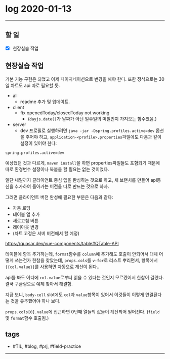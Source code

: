 # log 2020-01-13

--------------------------

## 할 일

- [x] 현장실습 작업

## 현장실습 작업

기본 기능 구현은 되었고 이제 페이지네이션으로 변경을 해야 한다.
또한 정석으로는 30일 차트도 api 따로 필요할 듯.

- all
  - readme 추가 및 업데이트.
- client
  - fix openedToday/closedToday not working
    - (`dayjs.date()`가 날짜가 아닌 일주일의 며칠인지 가져오는 함수였음.)
- server
  - dev 프로필로 실행하려면 `java -jar -Dspring.profiles.active=dev` 옵션을 주어야 하고, `application-<profile>.properties`파일에도 다음과 같이 설정이 있어야 한다:
  
```config
spring.profiles.active=dev
```

예상했던 것과 다르게, `maven install`을 하면 properties파일들도 포함되기 때문에 따로 환경변수 설정이나 복붙을 할 필요는 없는 것이었다.

일단 내일까지 클라이언트 중심 앱을 완성하는 것으로 하고, 새 브랜치를 만들어 api통신을 추가하여 돌아가는 버전을 따로 만드는 것으로 하자.

그러면 클라이언트 버전 완성에 필요한 부분은 다음과 같다:
- 자동 로딩
- 테이블 열 추가
- 새로고침 버튼
- 레이아웃 변경
- (차트 고정은 서버 버전에서 할 예정)

https://quasar.dev/vue-components/table#QTable-API

테이블에 항목 추가하는데, `format`함수를 `column`에 추가해도 호출이 안되어서 대체 어떻게 쓰는건가 한참을 찾았는데, `props.cols`를 `v-for`로 리스트 뿌리면서, 항목에서 `{{col.value}}`를 사용하면 자동으로 계산이 된다..

api를 봐도 어디에 `col.value`로부터 읽을 수 있다는 것인지 모르겠어서 한참이 걸렸다. 결국 구글링으로 예제 찾아서 해결함.

지금 보니, `body-cell` slot에도 `col`과 `value`항목이 있어서 이것들이 이렇게 연결된다는 것을 유추했어야 하나 보다.

`props.cols[0].value`에 접근하면 0번째 열들의 값들이 계산되어 얻어진다. (`field` 및 `format`함수 호출됨.)


## tags
- \#TIL, \#blog, \#prj, \#field-practice

--------------------------

